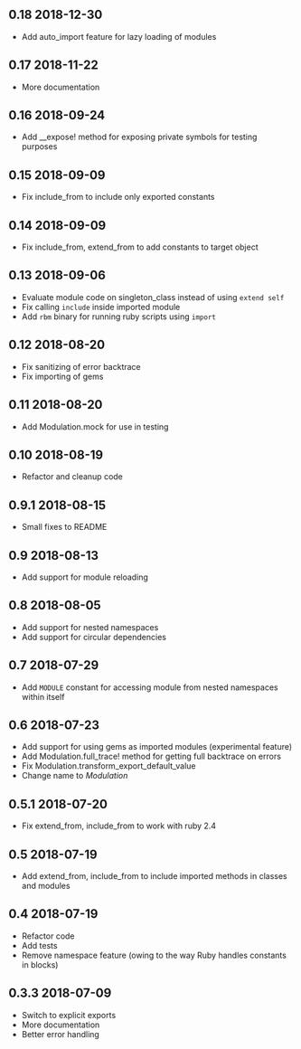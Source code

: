 0.18 2018-12-30
---------------

* Add auto_import feature for lazy loading of modules

0.17 2018-11-22
---------------

* More documentation

0.16 2018-09-24
---------------

* Add __expose! method for exposing private symbols for testing purposes

0.15 2018-09-09
---------------

* Fix include_from to include only exported constants

0.14 2018-09-09
---------------

* Fix include_from, extend_from to add constants to target object

0.13 2018-09-06
---------------

* Evaluate module code on singleton_class instead of using `extend self`
* Fix calling `include` inside imported module
* Add `rbm` binary for running ruby scripts using `import`

0.12 2018-08-20
---------------

* Fix sanitizing of error backtrace
* Fix importing of gems

0.11 2018-08-20
---------------

* Add Modulation.mock for use in testing

0.10 2018-08-19
---------------

* Refactor and cleanup code

0.9.1 2018-08-15
----------------

* Small fixes to README

0.9 2018-08-13
--------------

* Add support for module reloading

0.8 2018-08-05
--------------

* Add support for nested namespaces
* Add support for circular dependencies

0.7 2018-07-29
--------------

* Add `MODULE` constant for accessing module from nested namespaces within itself

0.6 2018-07-23
--------------

* Add support for using gems as imported modules (experimental feature)
* Add Modulation.full_trace! method for getting full backtrace on errors
* Fix Modulation.transform_export_default_value
* Change name to *Modulation*

0.5.1 2018-07-20
----------------

* Fix extend_from, include_from to work with ruby 2.4

0.5 2018-07-19
--------------

* Add extend_from, include_from to include imported methods in classes and modules

0.4 2018-07-19
--------------

* Refactor code
* Add tests
* Remove namespace feature (owing to the way Ruby handles constants in blocks)

0.3.3 2018-07-09
----------------

* Switch to explicit exports
* More documentation
* Better error handling